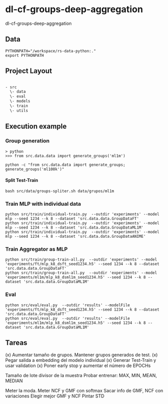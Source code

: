 # dl-cf-groups-deep-aggregation
dl-cf-groups-deep-aggregation

## Data

```
PYTHONPATH="/workspace/rs-data-python:."
export PYTHONPATH
```

## Project Layout

```txt

- src
  \- data 
  \- eval
  \- models
  \- train
  \- utils
```

## Execution example

### Group generation

```
> python
>>> from src.data.data import generate_groups('ml1m')
```

```
python -c "from src.data.data import generate_groups; generate_groups('ml100k')"
```

#### Split Test-Train

```
bash src/data/groups-spliter.sh data/grupos/ml1m
```

### Train MLP with individual data

```
python src/train/individual-train.py  --outdir 'experiments' --model mlp --seed 1234 --k 8 --dataset 'src.data.data.GroupDataFT'
python src/train/individual-train.py  --outdir 'experiments' --model mlp --seed 1234 --k 8 --dataset 'src.data.data.GroupDataML1M'
python src/train/individual-train.py  --outdir 'experiments' --model mlp --seed 1234 --k 8 --dataset 'src.data.data.GroupDataANIME'
```

### Train Aggregator as MLP

```
python src/train/group-train-all.py  --outdir 'experiments' --model 'experiments/ft/mlp_k8_dsft_seed1234.h5' --seed 1234 --k 8 --dataset 'src.data.data.GroupDataFT'
python src/train/group-train-all.py  --outdir 'experiments' --model 'experiments/ml1m/mlp_k8_dsml1m_seed1234.h5' --seed 1234 --k 8 --dataset 'src.data.data.GroupDataML1M'
```

### Eval

```
python src/eval/eval.py  --outdir 'results' --modelFile 'experiments/ft/mlp_k8_dsft_seed1234.h5' --seed 1234 --k 8 --dataset 'src.data.data.GroupDataFT'
python src/eval/eval.py  --outdir 'results' --modelFile 'experiments/ml1m/mlp_k8_dsml1m_seed1234.h5' --seed 1234 --k 8 --dataset 'src.data.data.GroupDataML1M'
```

## Tareas

(x) Aumentar tamaño de grupos. Mantener grupos generados de test.
(x) Pegar salida a embedding del modelo individual
(x) Generar Test-Train y usar validation
(x) Poner early stop y aumentar el número de EPOCHs

Tamaño de lote divisor de la muestra
Probar entrenar: MAX, MIN, MEAN, MEDIAN


Meter la moda.
Meter NCF y GMF con softmax
Sacar info de GMF, NCF con variaciones
Elegir mejor GMF y NCF
Pintar STD